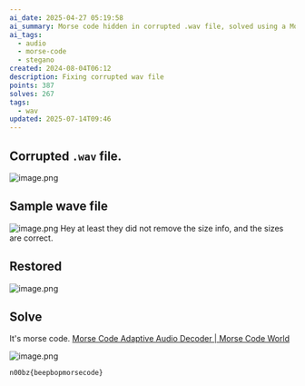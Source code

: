 ```yaml
---
ai_date: 2025-04-27 05:19:58
ai_summary: Morse code hidden in corrupted .wav file, solved using a Morse code decoder.
ai_tags:
  - audio
  - morse-code
  - stegano
created: 2024-08-04T06:12
description: Fixing corrupted wav file
points: 387
solves: 267
tags:
  - wav
updated: 2025-07-14T09:46
---
```


## Corrupted `.wav` file.
![image.png](https://res.cloudinary.com/kumonochisanaka/image/upload/v1722755514/2024/08/9f547fadf25bc1ea21e55bb78f2cc0ab.png)

## Sample wave file
![image.png](https://res.cloudinary.com/kumonochisanaka/image/upload/v1722755523/2024/08/1c601bf38ad55009a0f28412d02f3b73.png)
Hey at least they did not remove the size info, and the sizes are correct.

## Restored
![image.png](https://res.cloudinary.com/kumonochisanaka/image/upload/v1722755726/2024/08/aa3bde13299afdfeded1935b8dc397e4.png)
## Solve
It's morse code. [Morse Code Adaptive Audio Decoder | Morse Code World](https://morsecode.world/international/decoder/audio-decoder-adaptive.html)

![image.png](https://res.cloudinary.com/kumonochisanaka/image/upload/v1722755766/2024/08/8b2e427c72bdd97c0f88bff0b569b44f.png)

```flag
n00bz{beepbopmorsecode}
```